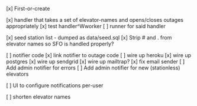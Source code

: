 [x] First-or-create

[x] handler that takes a set of elevator-names and opens/closes outages appropriately
[x] test handler^Wworker
[ ] runner for said handler

[x] seed station list - dumped as data/seed.sql
[x] Strip # and . from elevator names so SFO is handled properly?

[ ] notifier code
[x] link notifier to outage code
[ ] wire up heroku
  [x] wire up postgres
  [x] wire up sendgrid
  [x] wire up mailtrap?
[x] fix email sender
[ ] Add admin notifier for errors
[ ] Add admin notifier for new (stationless) elevators

[ ] UI to configure notifications per-user

[ ] shorten elevator names
